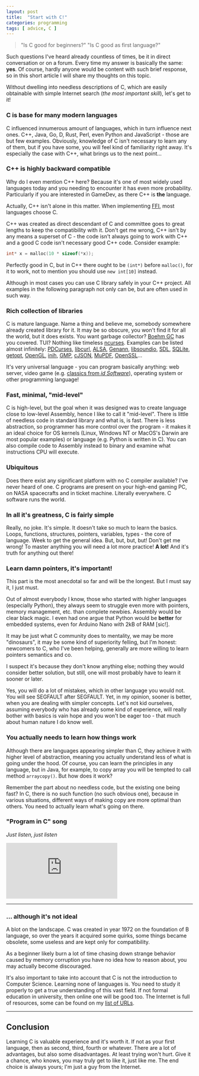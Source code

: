 ```yaml
---
layout: post
title:  "Start with C!"
categories: programming
tags: [ advice, C ]
---
```


> "Is C good for beginners?" "Is C good as first language?"

Such questions I've heard already countless of times, be it in direct conversation
or on a forum. Every time my answer is basically the same: **yes**.
Of course, hardly anyone would be content with such brief response, so in this
short article I will share my thoughts on this topic.

Without dwelling into needless descriptions of C, which are easily obtainable with
simple Internet search (_the most important skill_), let's get to it!

### C is base for many modern languages

C influenced innumerous amount of languages, which in turn influence next ones.
C++, Java, Go, D, Rust, Perl, even Python and JavaScript - those are but few examples.
Obviously, knowledge of C isn't necessary to learn any of them, but if you have
some, you will feel kind of familiarity right away. It's especially the case
with C++, what brings us to the next point...

### C++ is highly backward compatible

Why do I even mention C++ here? Because it's one of most widely used languages
today and you needing to encounter it has even more probability. Particularly
if you are interested in GameDev, as there C++ is **the** language.

Actually, C++ isn't alone in this matter. When implementing
[FFI](https://en.wikipedia.org/wiki/Foreign_function_interface), most languages
choose C.

C++ was created as direct descendant of C and committee goes to great lengths
to keep the compatibility with it. Don't get me wrong, C++ isn't by any means
a superset of C - the code isn't always going to work with C++ and a good C
code isn't necessary good C++ code. Consider example:
```c
int* x = malloc(10 * sizeof(*x));
```
Perfectly good in C, but in C++ there ought to be `(int*)` before `malloc()`,
for it to work, not to mention you should use `new int[10]` instead.

Although in most cases you can use C library safely in your C++ project.
All examples in the following paragraph not only can be, but are often used in
such way.

### Rich collection of libraries

C is mature language. Name a thing and believe me, somebody somewhere already
created library for it. It may be so obscure, you won't find it for all the world,
but it does exists. You want garbage collector? [Boehm GC](https://www.hboehm.info/gc/)
has you covered. TUI? Nothing like timeless [ncurses](https://invisible-island.net/ncurses/).
Examples can be listed almost infinitely:
[PDCurses](https://pdcurses.org/),
[libcurl](https://curl.haxx.se/libcurl/),
[ALSA](https://www.alsa-project.org/),
[Genann](https://codeplea.com/genann),
[libsoundio](http://libsound.io/),
[SDL](https://libsdl.org),
[SQLite](https://www.sqlite.org/index.html),
[getopt](https://www.gnu.org/software/libc/manual/html_node/Getopt.html),
[OpenGL](https://www.opengl.org/),
[inih](https://github.com/benhoyt/inih),
[GMP](https://gmplib.org/),
[cJSON](https://github.com/DaveGamble/cJSON),
[MuPDF](https://mupdf.com/),
[OpenSSL](https://www.openssl.org/)...

It's very universal language - you can program basically anything: web server,
video game (e.g. [classics from _id Software_](https://github.com/id-Software)),
operating system or other programming language!

### Fast, minimal, "mid-level"

C is high-level, but the goal when it was designed was to create language
close to low-level Assembly, hence I like to call it "mid-level". There is little
of needless code in standard library and what is, is fast. There is less
abstraction, so programmer has more control over the program&nbsp;- it makes it
an ideal choice for OS kernels (Linux, Windows NT or MacOS's Darwin are most
popular examples) or language (e.g. Python is written in C). You can also compile
code to Assembly instead to binary and examine what instructions CPU will execute.

### Ubiquitous

Does there exist any significant platform with no C compiler available?
I've never heard of one. C programs are present on your high-end gaming PC,
on NASA spacecrafts and in ticket machine. Literally everywhere. C software runs
the world.

### In all it's greatness, C is fairly simple

Really, no joke. It's simple. It doesn't take so much to learn the basics.
Loops, functions, structures, pointers, variables, types - the core of language.
Week to get the general idea. But, but, but, but! Don't get me wrong! To master
anything you will need a lot more practice! **A lot!** And it's truth for anything
out there!

### Learn damn pointers, it's important!

This part is the most anecdotal so far and will be the longest. But I must say
it, I just must.

Out of almost everybody I know, those who started with higher languages (especially
Python), they always seem to struggle even more with pointers, memory management, etc.
than complete newbies. Assembly would be clear black magic. I even had one argue
that Python would be **better** for embedded systems, even for Arduino Nano with
2kB of RAM [sic!].

It may be just what C community does to mentality, we may be more "dinosaurs",
it may be some kind of superiority felling, but I'm honest: newcomers to C, who
I've been helping, generally are more willing to learn pointers semantics and co.

I suspect it's because they don't know anything else; nothing they would consider
better solution, but still, one will most probably have to learn it sooner or later.

Yes, you will do a lot of mistakes, which in other language you would not.
You will see SEGFAULT after SEGFAULT. Yet, in my opinion, sooner is better,
when you are dealing with simpler concepts. Let's not kid ourselves,
assuming everybody who has already some kind of experience, will really bother
with basics is vain hope and you won't be eager too - that much about human
nature I do know well.

### You actually needs to learn how things work

Although there are languages appearing simpler than C, they achieve it with
higher level of abstraction, meaning you actually understand less of what is
going under the hood. Of course, you can learn the principles in any language,
but in Java, for example, to copy array you will be
tempted to call method `arraycopy()`. But how does it work?

Remember the part about no needless code, but the existing one being fast?
In C, there is no such function (no such obvious one), because in various
situations, different ways of making copy are more optimal than others.
You need to actually learn what's going on there.

### "Program in C" song

_Just listen, just listen_

<div class="yt-container">
  <iframe class="yt-video" src="https://www.youtube.com/embed/tas0O586t80" frameborder="0" allow="accelerometer; encrypted-media; gyroscope; picture-in-picture" allowfullscreen></iframe>
</div>

---

### ... although it's not ideal

A blot on the landscape. C was created in year 1972 on the foundation of B language,
so over the years it acquired some quirks, some things became obsolete, some
useless and are kept only for compatibility.

As a beginner likely burn a lot of time chasing down strange behavior caused
by memory corruption you have no idea how to reason about, you may actually
become discouraged.

It's also important to take into account that C is not the introduction to
Computer Science. Learning none of languages is. You need to study it properly
to get a true understanding of this vast field. If not formal education in
university, then online one will be good too. The Internet is full of resources,
some can be found on my [list of URLs](https://joren.ga/urlsList/).

---

## Conclusion

Learning C is valuable experience and it's worth it. If not as your first
language, then as second, third, fourth or whatever. There are a lot of advantages,
but also some disadvantages. At least trying won't hurt. Give it a chance, who
knows, you may truly get to like it, just like me. The end choice is always
yours; I'm just a guy from the Internet.
